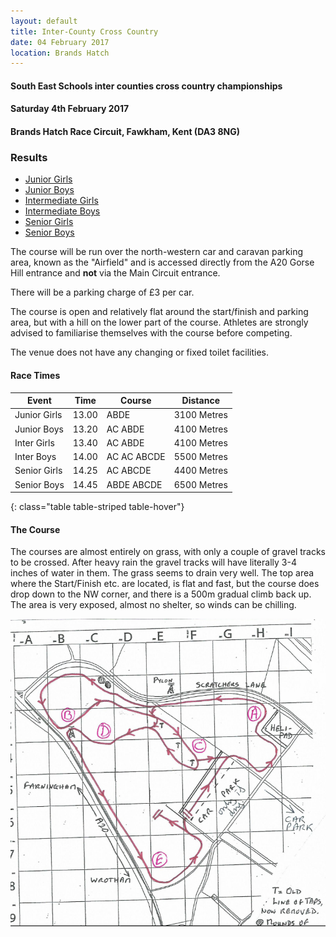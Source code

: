 ```yaml
---
layout: default
title: Inter-County Cross Country
date: 04 February 2017
location: Brands Hatch
---
```


#### South East Schools inter counties cross country championships

#### Saturday 4th February 2017

#### Brands Hatch Race Circuit, Fawkham, Kent (DA3 8NG)

<div class="panel panel-info">
    <div class="panel-heading">
        <h3 class="panel-title">Results</h3>
    </div>
    <div class="panel-body">
        <ul>
            <li><a href="/files/events/16-17/2017-02-04-inter-county-cross-country/SE-Schools-Inter-Counties-Cross-Country-Junior-Girls-2017.pdf">Junior Girls</a></li>
            <li><a href="/files/events/16-17/2017-02-04-inter-county-cross-country/SE-Schools-Inter-Counties-Cross-Country-Junior-Boys-2017.pdf">Junior Boys</a></li>
            <li><a href="/files/events/16-17/2017-02-04-inter-county-cross-country/SE-Schools-Inter-Counties-Cross-Country-Intermediate-Girls-2017-v2.pdf">Intermediate Girls</a></li>
            <li><a href="/files/events/16-17/2017-02-04-inter-county-cross-country/SE-Schools-Inter-Counties-Cross-Country-Intermediate-Boys-2017-v2.pdf">Intermediate Boys</a></li>
            <li><a href="/files/events/16-17/2017-02-04-inter-county-cross-country/SE-Schools-Inter-Counties-Cross-Country-Senior-Girls-2017-v2.pdf">Senior Girls</a></li>
            <li><a href="/files/events/16-17/2017-02-04-inter-county-cross-country/SE-Schools-Inter-Counties-Cross-Country-Senior-Boys-2017-v2.pdf">Senior Boys</a></li>
        </ul>
    </div>
</div>

The course will be run over the north-western car and caravan parking area, known as the "Airfield" and is accessed directly from the A20 Gorse Hill entrance and **not** via the Main Circuit entrance.

There will be a parking charge of &#163;3 per car.

The course is open and relatively flat around the start/finish and parking area, but with a hill on the lower part of the course. Athletes are strongly advised to familiarise themselves with the course before competing.

The venue does not have any changing or fixed toilet facilities.

#### Race Times

| Event                             | Time  | Course                    | Distance      |
| ---                               |---    | ---                       | ---           |
| Junior Girls                      | 13.00 | ABDE                      | 3100 Metres   |
| Junior Boys                       | 13.20 | AC ABDE                   | 4100 Metres   |
| Inter Girls                       | 13.40 | AC ABDE                   | 4100 Metres   |
| Inter Boys                        | 14.00 | AC AC ABCDE               | 5500 Metres   |
| Senior Girls                      | 14.25 | AC ABCDE                  | 4400 Metres   |
| Senior Boys                       | 14.45 | ABDE ABCDE                | 6500 Metres   |
{: class="table table-striped table-hover"}


#### The Course

The courses are almost entirely on grass, with only a couple of gravel tracks to be crossed. After heavy rain the gravel tracks will have literally 3-4 inches of water in them. The grass seems to drain very well. The top area where the Start/Finish etc. are located, is flat and fast, but the course does drop down to the NW corner, and there is a 500m gradual climb back up. The area is very exposed, almost no shelter, so winds can be chilling.

<a href="/images/events/16-17/2017-02-04-inter-county-cross-country/course-map.PNG" target="_blank">
    <img src="/images/events/16-17/2017-02-04-inter-county-cross-country/course-map.PNG" style="max-width:100%;"/>
</a>